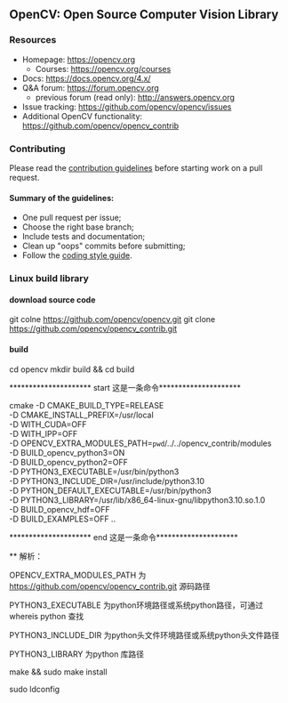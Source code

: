 ## OpenCV: Open Source Computer Vision Library

### Resources

* Homepage: <https://opencv.org>
  * Courses: <https://opencv.org/courses>
* Docs: <https://docs.opencv.org/4.x/>
* Q&A forum: <https://forum.opencv.org>
  * previous forum (read only): <http://answers.opencv.org>
* Issue tracking: <https://github.com/opencv/opencv/issues>
* Additional OpenCV functionality: <https://github.com/opencv/opencv_contrib> 


### Contributing

Please read the [contribution guidelines](https://github.com/opencv/opencv/wiki/How_to_contribute) before starting work on a pull request.

#### Summary of the guidelines:

* One pull request per issue;
* Choose the right base branch;
* Include tests and documentation;
* Clean up "oops" commits before submitting;
* Follow the [coding style guide](https://github.com/opencv/opencv/wiki/Coding_Style_Guide).

### Linux build library

#### download source code

git colne https://github.com/opencv/opencv.git
git clone https://github.com/opencv/opencv_contrib.git

#### build

cd opencv
mkdir build && cd build

 ********************* start 这是一条命令*********************
 
cmake -D CMAKE_BUILD_TYPE=RELEASE \
-D CMAKE_INSTALL_PREFIX=/usr/local \
-D WITH_CUDA=OFF \
-D WITH_IPP=OFF \
-D OPENCV_EXTRA_MODULES_PATH=`pwd`/../../opencv_contrib/modules \
-D BUILD_opencv_python3=ON \
-D BUILD_opencv_python2=OFF \
-D PYTHON3_EXECUTABLE=/usr/bin/python3 \
-D PYTHON3_INCLUDE_DIR=/usr/include/python3.10 \
-D PYTHON_DEFAULT_EXECUTABLE=/usr/bin/python3 \
-D PYTHON3_LIBRARY=/usr/lib/x86_64-linux-gnu/libpython3.10.so.1.0 \
-D BUILD_opencv_hdf=OFF \
-D BUILD_EXAMPLES=OFF ..

 ********************* end 这是一条命令*********************

** 解析：

OPENCV_EXTRA_MODULES_PATH 为 https://github.com/opencv/opencv_contrib.git 源码路径

PYTHON3_EXECUTABLE 为python环境路径或系统python路径，可通过whereis python 查找

PYTHON3_INCLUDE_DIR 为python头文件环境路径或系统python头文件路径

PYTHON3_LIBRARY 为python 库路径

make && sudo make install

sudo ldconfig
